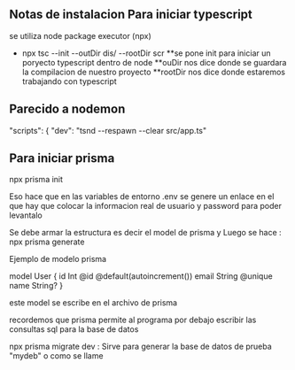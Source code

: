 Notas de instalacion
Para iniciar typescript
--------------------------------------
se utiliza node package executor (npx)

- npx tsc --init  --outDir dis/ --rootDir scr **se pone init para iniciar un poryecto typescript dentro de node  **ouDir nos dice donde se guardara la compilacion de nuestro proyecto **rootDir nos dice donde estaremos trabajando con typescript

Parecido a nodemon
---------------------------------
"scripts": {
    "dev": "tsnd --respawn --clear src/app.ts"
	
Para iniciar prisma 
-----------------------------
npx prisma init

Eso hace que en las variables de entorno .env se genere un enlace en el que hay que colocar la informacion real de usuario y password para poder levantalo

Se debe armar la estructura es decir el model de prisma y 
Luego se hace : npx prisma generate 

Ejemplo de modelo prisma 

model User {
  id    Int     @id @default(autoincrement())
  email String  @unique
  name  String?
}

este model se escribe en el archivo de prisma

recordemos que prisma permite al programa por debajo escribir las consultas sql para la base de datos 

npx prisma migrate dev : Sirve para generar la base de datos de prueba "mydeb" o como se llame
